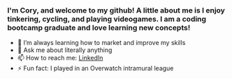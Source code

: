 ### I'm Cory, and welcome to my github! A little about me is I enjoy tinkering, cycling, and playing videogames. I am a coding bootcamp graduate and love learning new concepts! 

- 🌱 I’m always learning how to market and improve my skills
- 💬 Ask me about literally anything
- 📫 How to reach me: [LinkedIn](https://www.linkedin.com/in/cory-scofield)
- ⚡ Fun fact: I played in an Overwatch intramural league

